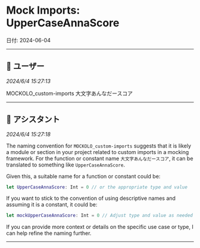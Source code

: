 # Mock Imports: UpperCaseAnnaScore

日付: 2024-06-04

---

## 👤 ユーザー
*2024/6/4 15:27:13*

MOCKOLO_custom-imports 大文字あんなだースコア

---

## 🤖 アシスタント
*2024/6/4 15:27:18*

The naming convention for `MOCKOLO_custom-imports` suggests that it is likely a module or section in your project related to custom imports in a mocking framework. For the function or constant name `大文字あんなだースコア`, it can be translated to something like `UpperCaseAnnaScore`.

Given this, a suitable name for a function or constant could be:

```swift
let UpperCaseAnnaScore: Int = 0 // or the appropriate type and value
```

If you want to stick to the convention of using descriptive names and assuming it is a constant, it could be:

```swift
let mockUpperCaseAnnaScore: Int = 0 // Adjust type and value as needed
```

If you can provide more context or details on the specific use case or type, I can help refine the naming further.

---
